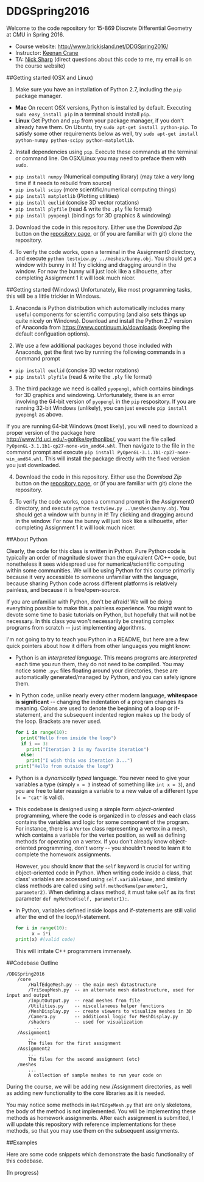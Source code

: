 # DDGSpring2016

Welcome to the code repository for 15-869 Discrete Differential Geometry at CMU in Spring 2016.

* Course website: http://www.brickisland.net/DDGSpring2016/
* Instructor: [Keenan Crane](http://www.keenan.is/here)
* TA: [Nick Sharp](http://www.nmwsharp.com) (direct questions about this code to me, my email is on the course website)

##Getting started (OSX and Linux)

1. Make sure you have an installation of Python 2.7, including the `pip` package manager.
  * **Mac** On recent OSX versions, Python is installed by default. Executing `sudo easy_install pip` in a terminal should install `pip`.
  * **Linux** Get Python and `pip` from your package manager, if you don't already have them. On Ubuntu, try `sudo apt-get install python-pip`. To satisfy some other requirements below as well, try `sudo apt-get install python-numpy python-scipy python-matplotlib`.

2. Install dependencies using `pip`. Execute these commands at the terminal or command line. On OSX/Linux you may need to preface them with `sudo`.
  * `pip install numpy` (Numerical computing library) (may take a _very_ long time if it needs to rebuild from source)
  * `pip install scipy` (more scientific/numerical computing things)
  * `pip install matplotlib` (Plotting utilities)
  * `pip install euclid` (concise 3D vector rotations)
  * `pip install plyfile` (read & write the `.ply` file format)
  * `pip install pyopengl` (bindings for 3D graphics & windowing)

3. Download the code in this repository. Either use the _Download Zip_ button on the [repository page](https://github.com/nmwsharp/DDGSpring2016), or (if you are familiar with git) clone the repository.

4. To verify the code works, open a terminal in the Assignment0 directory, and execute `python testview.py ../meshes/bunny.obj`. You should get a window with bunny in it! Try clicking and dragging around in the window. For now the bunny will just look like a silhouette, after completing Assignment 1 it will look much nicer.

##Getting started (Windows)
Unfortunately, like most programming tasks, this will be a little trickier in Windows.

1. Anaconda is Python distribution which automatically includes many useful components for scientific computing (and also sets things up quite nicely on Windows). Download and install the Python 2.7 version of Anaconda from https://www.continuum.io/downloads (keeping the default configuation options).

2. We use a few additional packages beyond those included with Anaconda, get the first two by running the following commands in a command prompt
  * `pip install euclid` (concise 3D vector rotations)
  * `pip install plyfile` (read & write the `.ply` file format)

3. The third package we need is called `pyopengl`, which contains bindings for 3D graphics and windowing. Unfortunately, there is an error involving the 64-bit version of `pyopengl` in the `pip` respository. If you are running 32-bit Windows (unlikely), you can just execute `pip install pyopengl` as above.

  If you are running 64-bit Windows (most likely), you will need to download a proper version of the package here http://www.lfd.uci.edu/~gohlke/pythonlibs/, you want the file called `PyOpenGL-3.1.1b1-cp27-none-win_amd64.whl`. Then navigate to the file in the command prompt and execute `pip install PyOpenGL-3.1.1b1-cp27-none-win_amd64.whl`. This will install the package directly with the fixed version you just downloaded.

4. Download the code in this repository. Either use the _Download Zip_ button on the [repository page](https://github.com/nmwsharp/DDGSpring2016), or (if you are familiar with git) clone the repository.

5. To verify the code works, open a command prompt in the Assignment0 directory, and execute `python testview.py ..\meshes\bunny.obj`. You should get a window with bunny in it! Try clicking and dragging around in the window. For now the bunny will just look like a silhouette, after completing Assignment 1 it will look much nicer.

##About Python

Clearly, the code for this class is written in Python. Pure Python code is typically an order of magnitude slower than the equivalent C/C++ code, but nonetheless it sees widespread use for numerical/scientific computing within some communities. We will be using Python for this course primarily because it very accessible to someone unfamiliar with the language, because sharing Python code across different platforms is relatively painless, and because it is free/open-source.

If you are unfamiliar with Python, don't be afraid! We will be doing everything possible to make this a painless experience. You might want to devote some time to basic tutorials on Python, but hopefully that will not be necessary. In this class you won't necessarily be creating complex programs from scratch -- just implementing algorithms.

I'm not going to try to teach you Python in a README, but here are a few quick pointers about how it differs from other languages you might know:

* Python is an _interpreted language_. This means programs are _interpreted_ each time you run them, they do not need to be compiled. You may notice some `.pyc` files floating around your directories, these are automatically generated/managed by Python, and you can safely ignore them.

* In Python code, unlike nearly every other modern language, **whitespace is significant** -- changing the indentation of a program changes its meaning. Colons are used to denote the beginning of a loop or if-statement, and the subsequent indented region makes up the body of the loop. Brackets are never used.

	```python    
	for i in range(10):
	  print("Hello from inside the loop")
	  if i == 3:
	    print("Iteration 3 is my favorite iteration")
	  else:
	    print("I wish this was iteration 3...")
	print("Hello from outside the loop")
	```
* Python is a _dynamically typed_ language. You never need to give your variables a type (simply `x = 3` instead of something like `int x = 3`), and you are free to later reassign a variable to a new value of a different type (`x = "cat"` is valid).

* This codebase is designed using a simple form _object-oriented_ programming, where the code is organized in to _classes_ and each class contains the variables and logic for some component of the program. For instance, there is a `Vertex` class representing a vertex in a mesh, which contains a variable for the vertex position, as well as defining methods for operating on a vertex. If you don't already know object-oriented programming, don't worry -- you shouldn't need to learn it to complete the homework assignments.

  However, you should know that the `self` keyword is crucial for writing object-oriented code in Python. When writing code inside a class, that class' variables are accessed using `self.variableName`, and similarly class methods are called using `self.methodName(parameter1, parameter2)`. When defining a class method, it must take `self` as its first parameter `def myMethod(self, parameter1):`.

* In Python, variables defined inside loops and if-statements are still valid after the end of the loop/if-statement.

  ```python
  for i in range(10):
  		x = i*i
  print(x) #(valid code)
  ```

  This will irritate C++ programmers immensely.

##Codebase Outline

```
/DDGSpring2016
    /core
        /HalfEdgeMesh.py -- the main mesh datastructure
        /TriSoupMesh.py  -- an alternate mesh datastructure, used for input and output
        /InputOutput.py  -- read meshes from file
        /Utilities.py    -- miscellaneous helper functions
        /MeshDisplay.py  -- create viewers to visualize meshes in 3D
        /Camera.py       -- additional logic for MeshDisplay.py
        /shaders         -- used for visualization
          ...
    /Assignment1
        ...
        The files for the first assignment
    /Assignment2
        ...
        The files for the second assignment (etc)
    /meshes
        ...
        A collection of sample meshes to run your code on
```

During the course, we will be adding new /Assignment directories, as well as adding new functionality to the core libraries as it is needed.

You may notice some methods in `HalfEdgeMesh.py` that are only skeletons, the body of the method is not implemented. You will be implementing these methods as homework assignments. After each assignment is submitted, I will update this repository with reference implementations for these methods, so that you may use them on the subsequent assignments.

##Examples

Here are some code snippets which demonstrate the basic functionality of this codebase.

(In progress)
